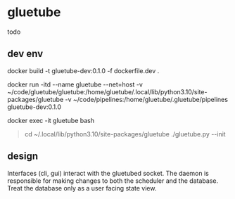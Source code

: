 # gluetube
todo

## dev env

docker build -t gluetube-dev:0.1.0 -f dockerfile.dev .

docker run -itd --name gluetube --net=host -v ~/code/gluetube/gluetube:/home/gluetube/.local/lib/python3.10/site-packages/gluetube -v ~/code/pipelines:/home/gluetube/.gluetube/pipelines gluetube-dev:0.1.0

docker exec -it gluetube bash
> cd ~/.local/lib/python3.10/site-packages/gluetube
> ./gluetube.py --init

## design

Interfaces (cli, gui) interact with the gluetubed socket. The daemon is responsible for making changes to both the scheduler and the database. Treat the database only as a user facing state view.